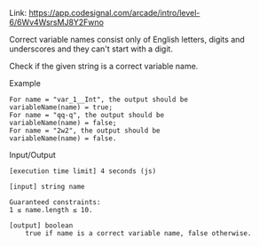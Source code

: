 Link: https://app.codesignal.com/arcade/intro/level-6/6Wv4WsrsMJ8Y2Fwno

Correct variable names consist only of English letters, digits and underscores and they can't start with a digit.

Check if the given string is a correct variable name.

Example

    For name = "var_1__Int", the output should be
    variableName(name) = true;
    For name = "qq-q", the output should be
    variableName(name) = false;
    For name = "2w2", the output should be
    variableName(name) = false.

Input/Output

    [execution time limit] 4 seconds (js)

    [input] string name

    Guaranteed constraints:
    1 ≤ name.length ≤ 10.

    [output] boolean
        true if name is a correct variable name, false otherwise.
